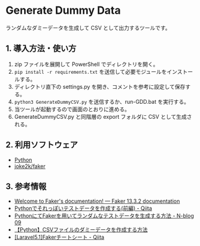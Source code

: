 <!-- omit in toc -->
# Generate Dummy Data

ランダムなダミーデータを生成して CSV として出力するツールです。

## 1. 導入方法・使い方

1. zip ファイルを展開して PowerShell でディレクトリを開く。
2. `pip install -r requirements.txt` を送信して必要モジュールをインストールする。
3. ディレクトリ直下の settings.py を開き、コメントを参考に設定して保存する。
4. `python3 GenerateDummyCSV.py` を送信するか、run-GDD.bat を実行する。
5. 当ツールが起動するので画面のとおりに進める。
6. GenerateDummyCSV.py と同階層の export フォルダに CSV として生成される。

## 2. 利用ソフトウェア

- [Python](https://www.python.org/)
- [joke2k/faker](https://github.com/joke2k/faker/blob/master/docs/index.rst)

## 3. 参考情報

- [Welcome to Faker's documentation! — Faker 13.3.2 documentation](https://faker.readthedocs.io/en/master/index.html)
- [Pythonでそれっぽいテストデータを作成する(前編) - Qiita](https://qiita.com/nandymak/items/1ab36e3d5365e8ca2942)
- [PythonにてFakerを用いてランダムなテストデータを生成する方法 - N-blog 09](https://www.nblog09.com/w/2019/01/24/python-faker/)
- [【Python】CSVファイルのダミーデータを作成する方法](https://gist.github.com/kurozumi/4642d8a70440c57a2719c0e5c02013c5)
- [[Laravel5.1]Fakerチートシート - Qiita](https://qiita.com/tosite0345/items/1d47961947a6770053af)
